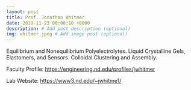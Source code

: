 ```yaml
---
layout: post
title: Prof. Jonathan Whitmer
date: 2019-11-23 00:00:10 +0000
description: # Add post description (optional)
img: whitmer.jpeg # Add image post (optional)
---
```

Equilibrium and Nonequilibrium Polyelectrolytes. Liquid Crystalline Gels, Elastomers, and Sensors. Colloidal Clustering and Assembly.
<!--more-->

Faculty Profile: https://engineering.nd.edu/profiles/jwhitmer

Lab Website: https://www3.nd.edu/~jwhitme1/
